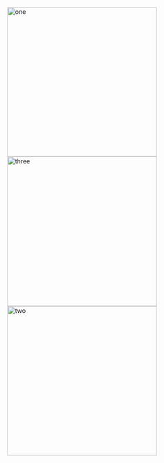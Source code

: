 <img width="344" alt="one" src="https://user-images.githubusercontent.com/49156359/152715858-56d67791-2a33-4d3a-8bab-4c72ecffd80e.png">
<img width="344" alt="three" src="https://user-images.githubusercontent.com/49156359/152715863-a6993902-6eef-43ab-ada3-05955c6ab77a.png">
<img width="344" alt="two" src="https://user-images.githubusercontent.com/49156359/152715869-cc65183d-4930-400f-b593-f528805fe18b.png">
